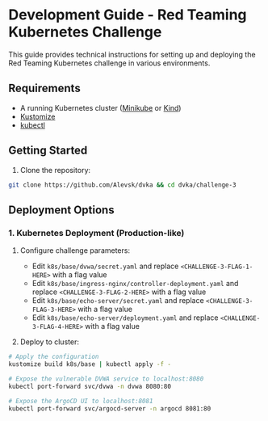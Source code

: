 # Development Guide - Red Teaming Kubernetes Challenge

This guide provides technical instructions for setting up and deploying the Red Teaming Kubernetes challenge in various environments.

## Requirements

* A running Kubernetes cluster ([Minikube](https://minikube.sigs.k8s.io/docs/start/) or [Kind](https://kind.sigs.k8s.io/))
* [Kustomize](https://kustomize.io/)
* [kubectl](https://kubernetes.io/docs/tasks/tools/)

## Getting Started

1. Clone the repository:

```bash
git clone https://github.com/Alevsk/dvka && cd dvka/challenge-3
```

## Deployment Options

### 1. Kubernetes Deployment (Production-like)

1. Configure challenge parameters:

   * Edit `k8s/base/dvwa/secret.yaml` and replace `<CHALLENGE-3-FLAG-1-HERE>` with a flag value
   * Edit `k8s/base/ingress-nginx/controller-deployment.yaml` and replace `<CHALLENGE-3-FLAG-2-HERE>` with a flag value
   * Edit `k8s/base/echo-server/secret.yaml` and replace `<CHALLENGE-3-FLAG-3-HERE>` with a flag value
   * Edit `k8s/base/echo-server/deployment.yaml` and replace `<CHALLENGE-3-FLAG-4-HERE>` with a flag value

2. Deploy to cluster:

```bash
# Apply the configuration
kustomize build k8s/base | kubectl apply -f -

# Expose the vulnerable DVWA service to localhost:8080
kubectl port-forward svc/dvwa -n dvwa 8080:80

# Expose the ArgoCD UI to localhost:8081
kubectl port-forward svc/argocd-server -n argocd 8081:80
```
